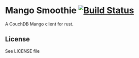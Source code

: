 # Mango Smoothie [![Build Status](https://travis-ci.org/garrensmith/mango_smoothie.svg?branch=master)](https://travis-ci.org/garrensmith/mango_smoothie)

A CouchDB Mango client for rust.

## License
See LICENSE file
